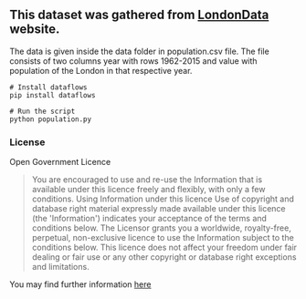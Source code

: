 This dataset was gathered from [LondonData](https://data.london.gov.uk/) website.
-
The data is given inside  the data folder in population.csv file. The file consists of two columns
year with rows 1962-2015 and value with population of the London in that respective year.

```
# Install dataflows
pip install dataflows

# Run the script
python population.py
```

### License

Open Government Licence


> You are encouraged to use and re-use the Information that is available under this licence freely and flexibly, with only a few conditions.
Using Information under this licence
>Use of copyright and database right material expressly made available under this licence (the 'Information') indicates your acceptance of the terms and conditions below.
> The Licensor grants you a worldwide, royalty-free, perpetual, non-exclusive licence to use the Information subject to the conditions below.
> This licence does not affect your freedom under fair dealing or fair use or any other copyright or database right exceptions and limitations.

You may find further information [here](http://www.nationalarchives.gov.uk/doc/open-government-licence/version/3/)
